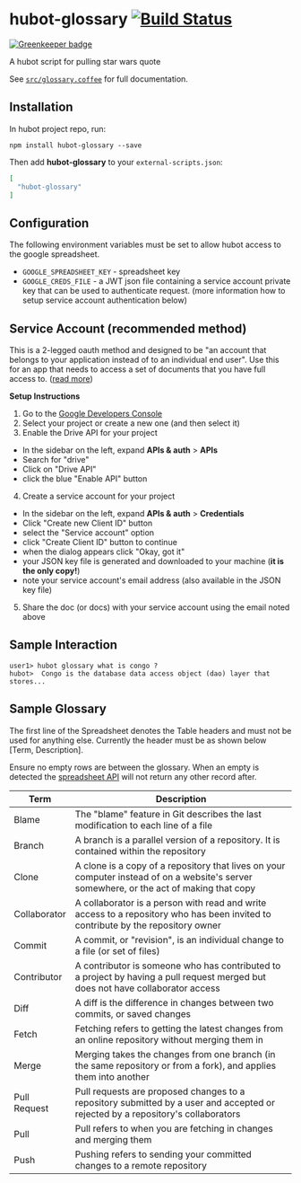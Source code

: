 # hubot-glossary [![Build Status](https://travis-ci.org/bot-scripts/hubot-glossary.svg)](https://travis-ci.org/bot-scripts/hubot-glossary)

[![Greenkeeper badge](https://badges.greenkeeper.io/groupby/hubot-glossary.svg)](https://greenkeeper.io/)

A hubot script for pulling star wars quote

See [`src/glossary.coffee`](src/glossary.coffee) for full documentation.

## Installation

In hubot project repo, run:

`npm install hubot-glossary --save`

Then add **hubot-glossary** to your `external-scripts.json`:

```json
[
  "hubot-glossary"
]
```


## Configuration

The following environment variables must be set to allow hubot access to the google spreadsheet.


- `GOOGLE_SPREADSHEET_KEY`  - spreadsheet key
- `GOOGLE_CREDS_FILE`  - a JWT json file containing a service account private key that can be used to authenticate request. (more information how to setup service account authentication below)


## Service Account (recommended method)

This is a 2-legged oauth method and designed to be "an account that belongs to your application instead of to an individual end user".
Use this for an app that needs to access a set of documents that you have full access to.
([read more](https://developers.google.com/identity/protocols/OAuth2ServiceAccount))

__Setup Instructions__

1. Go to the [Google Developers Console](https://console.developers.google.com/project)
2. Select your project or create a new one (and then select it)
3. Enable the Drive API for your project
  - In the sidebar on the left, expand __APIs & auth__ > __APIs__
  - Search for "drive"
  - Click on "Drive API"
  - click the blue "Enable API" button
4. Create a service account for your project
  - In the sidebar on the left, expand __APIs & auth__ > __Credentials__
  - Click "Create new Client ID" button
  - select the "Service account" option
  - click "Create Client ID" button to continue
  - when the dialog appears click "Okay, got it"
  - your JSON key file is generated and downloaded to your machine (__it is the only copy!__)
  - note your service account's email address (also available in the JSON key file)
5. Share the doc (or docs) with your service account using the email noted above

## Sample Interaction

```
user1> hubot glossary what is congo ?
hubot>  Congo is the database data access object (dao) layer that stores...
```

## Sample Glossary

The first line of the Spreadsheet denotes the Table headers and must not be used for anything else. Currently
the header must be as shown below [Term, Description].

Ensure no empty rows are between the glossary. When an empty is detected the
[spreadsheet API](https://developers.google.com/google-apps/spreadsheets/#retrieving_a_list-based_feed) will not return
any other record after.

| Term          | Description |
| ------------- | ------------- |
| Blame         | The "blame" feature in Git describes the last modification to each line of a file  |
| Branch        | A branch is a parallel version of a repository. It is contained within the repository  |
| Clone         | A clone is a copy of a repository that lives on your computer instead of on a website's server somewhere, or the act of making that copy  |
| Collaborator  | A collaborator is a person with read and write access to a repository who has been invited to contribute by the repository owner  |
| Commit        | A commit, or "revision", is an individual change to a file (or set of files)  |
| Contributor   | A contributor is someone who has contributed to a project by having a pull request merged but does not have collaborator access  |
| Diff          | A diff is the difference in changes between two commits, or saved changes  |
| Fetch         | Fetching refers to getting the latest changes from an online repository without merging them in  |
| Merge         | Merging takes the changes from one branch (in the same repository or from a fork), and applies them into another  |
| Pull Request  | Pull requests are proposed changes to a repository submitted by a user and accepted or rejected by a repository's collaborators  |
| Pull          | Pull refers to when you are fetching in changes and merging them  |
| Push          | Pushing refers to sending your committed changes to a remote repository |
